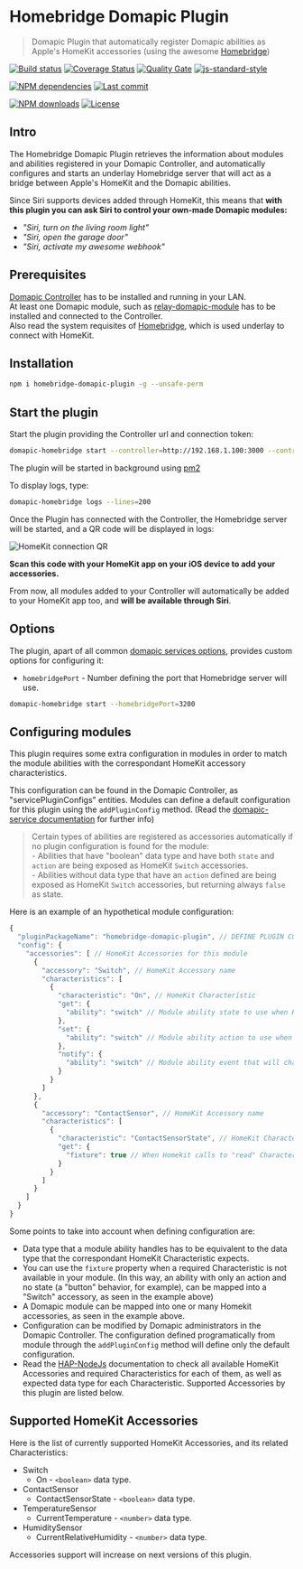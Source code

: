 # Homebridge Domapic Plugin

> Domapic Plugin that automatically register Domapic abilities as Apple's HomeKit accessories (using the awesome [Homebridge][homebridge-url])

[![Build status][travisci-image]][travisci-url] [![Coverage Status][coveralls-image]][coveralls-url] [![Quality Gate][quality-gate-image]][quality-gate-url] [![js-standard-style][standard-image]][standard-url]

[![NPM dependencies][npm-dependencies-image]][npm-dependencies-url] [![Last commit][last-commit-image]][last-commit-url] <!--[![Last release][release-image]][release-url] -->

[![NPM downloads][npm-downloads-image]][npm-downloads-url] [![License][license-image]][license-url]

## Intro

The Homebridge Domapic Plugin retrieves the information about modules and abilities registered in your Domapic Controller, and automatically configures and starts an underlay Homebridge server that will act as a bridge between Apple's HomeKit and the Domapic abilities.

Since Siri supports devices added through HomeKit, this means that **with this plugin you can ask Siri to control your own-made Domapic modules:**

* _"Siri, turn on the living room light"_
* _"Siri, open the garage door"_
* _"Siri, activate my awesome webhook"_

## Prerequisites

[Domapic Controller][domapic-controller-url] has to be installed and running in your LAN.  
At least one Domapic module, such as [relay-domapic-module][relay-domapic-module-url] has to be installed and connected to the Controller.  
Also read the system requisites of [Homebridge][homebridge-url], which is used underlay to connect with HomeKit.

## Installation

```bash
npm i homebridge-domapic-plugin -g --unsafe-perm
```

## Start the plugin

Start the plugin providing the Controller url and connection token:

```bash
domapic-homebridge start --controller=http://192.168.1.100:3000 --controllerApiKey=foo-api-key
```

The plugin will be started in background using [pm2][pm2-url]

To display logs, type:

```bash
domapic-homebridge logs --lines=200
```

Once the Plugin has connected with the Controller, the Homebridge server will be started, and a QR code will be displayed in logs:

![HomeKit connection QR][homekit-connection-qr-image]

**Scan this code with your HomeKit app on your iOS device to add your accessories.**

From now, all modules added to your Controller will automatically be added to your HomeKit app too, and **will be available through Siri**.

## Options

The plugin, apart of all common [domapic services options][domapic-service-options-url], provides custom options for configuring it:

* `homebridgePort` - Number defining the port that Homebridge server will use.

```bash
domapic-homebridge start --homebridgePort=3200
```

## Configuring modules

This plugin requires some extra configuration in modules in order to match the module abilities with the correspondant HomeKit accessory characteristics.

This configuration can be found in the Domapic Controller, as "servicePluginConfigs" entities. Modules can define a default configuration for this plugin using the `addPluginConfig` method. (Read the [domapic-service documentation][domapic-service-url] for further info)

> Certain types of abilities are registered as accessories automatically if no plugin configuration is found for the module:  
	- Abilities that have "boolean" data type and have both `state` and `action` are being exposed as HomeKit `Switch` accessories.  
	- Abilities without data type that have an `action` defined are being exposed as HomeKit `Switch` accessories, but returning always `false` as state.

Here is an example of an hypothetical module configuration:

```js
{
  "pluginPackageName": "homebridge-domapic-plugin", // DEFINE PLUGIN CONFIGURATION FOR THIS MODULE
  "config": {
    "accessories": [ // HomeKit Accessories for this module
      {
        "accessory": "Switch", // HomeKit Accessory name
        "characteristics": [
          {
            "characteristic": "On", // HomeKit Characteristic
            "get": {
              "ability": "switch" // Module ability state to use when Homekit calls to "read" Characteristic
            },
            "set": {
              "ability": "switch" // Module ability action to use when Homekit calls to "write" Characteristic
            },
            "notify": {
              "ability": "switch" // Module ability event that will change accessory value, and trigger notifications
            }
          }
        ]
      },
      {
        "accessory": "ContactSensor", // HomeKit Accessory name
        "characteristics": [
          {
            "characteristic": "ContactSensorState", // HomeKit Characteristic
            "get": {
              "fixture": true // When Homekit calls to "read" Characteristic will always return true.
            }
          }
        ]
      }
    ]
  }
}

```

Some points to take into account when defining configuration are:

* Data type that a module ability handles has to be equivalent to the data type that the correspondant HomeKit Characteristic expects.
* You can use the `fixture` property when a required Characteristic is not available in your module. (In this way, an ability with only an action and no state (a "button" behavior, for example), can be mapped into a "Switch" accessory, as seen in the example above)
* A Domapic module can be mapped into one or many Homekit accessories, as seen in the example above.
* Configuration can be modified by Domapic administrators in the Domapic Controller. The configuration defined programatically from module through the `addPluginConfig` method will define only the default configuration.
* Read the [HAP-NodeJs][hap-nodejs-url] documentation to check all available HomeKit Accessories and required Characteristics for each of them, as well as expected data type for each Characteristic. Supported Accessories by this plugin are listed below.

## Supported HomeKit Accessories

Here is the list of currently supported HomeKit Accessories, and its related Characteristics:

* Switch
	* On - `<boolean>` data type.
* ContactSensor
	* ContactSensorState - `<boolean>` data type.
* TemperatureSensor
  * CurrentTemperature - `<number>` data type.
* HumiditySensor
  * CurrentRelativeHumidity - `<number>` data type.

Accessories support will increase on next versions of this plugin.


[coveralls-image]: https://coveralls.io/repos/github/domapic/homebridge-domapic-plugin/badge.svg?branch=master
[coveralls-url]: https://coveralls.io/github/domapic/homebridge-domapic-plugin
[travisci-image]: https://travis-ci.org/domapic/homebridge-domapic-plugin.svg?branch=master
[travisci-url]: https://travis-ci.org/domapic/homebridge-domapic-plugin
[last-commit-image]: https://img.shields.io/github/last-commit/domapic/homebridge-domapic-plugin.svg
[last-commit-url]: https://github.com/domapic/homebridge-domapic-plugin/commits
[license-image]: https://img.shields.io/npm/l/homebridge-domapic-plugin.svg
[license-url]: https://github.com/domapic/homebridge-domapic-plugin/blob/master/LICENSE
[npm-downloads-image]: https://img.shields.io/npm/dm/homebridge-domapic-plugin.svg
[npm-downloads-url]: https://www.npmjs.com/package/homebridge-domapic-plugin
[npm-dependencies-image]: https://img.shields.io/david/domapic/homebridge-domapic-plugin.svg
[npm-dependencies-url]: https://david-dm.org/domapic/homebridge-domapic-plugin
[quality-gate-image]: https://sonarcloud.io/api/project_badges/measure?project=homebridge-domapic-plugin&metric=alert_status
[quality-gate-url]: https://sonarcloud.io/dashboard?id=homebridge-domapic-plugin
[release-image]: https://img.shields.io/github/release-date/domapic/homebridge-domapic-plugin.svg
[release-url]: https://github.com/domapic/homebridge-domapic-plugin/releases
[standard-image]: https://img.shields.io/badge/code%20style-standard-brightgreen.svg
[standard-url]: http://standardjs.com/

[pm2-url]: http://pm2.keymetrics.io/
[homebridge-url]: https://www.npmjs.com/package/homebridge
[domapic-controller-url]: https://www.npmjs.com/package/domapic-controller
[relay-domapic-module-url]: https://www.npmjs.com/package/relay-domapic-module
[domapic-service-url]: https://github.com/domapic/domapic-service
[hap-nodejs-url]: https://github.com/KhaosT/HAP-NodeJS/blob/master/lib/gen/HomeKitTypes.js
[domapic-service-options-url]: https://github.com/domapic/domapic-service#options

[homekit-connection-qr-image]: http://domapic.com/assets/homebridge_qr_screenshot.jpg
